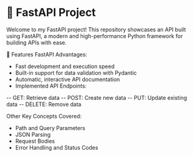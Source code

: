 # 🌟 FastAPI Project
Welcome to my FastAPI project! This repository showcases an API built using FastAPI, a modern and high-performance Python framework for building APIs with ease.


🚀 Features
FastAPI Advantages:

- Fast development and execution speed
- Built-in support for data validation with Pydantic
- Automatic, interactive API documentation 
- Implemented API Endpoints:

-- GET: Retrieve data
-- POST: Create new data
-- PUT: Update existing data
-- DELETE: Remove data

Other Key Concepts Covered:
- Path and Query Parameters
- JSON Parsing
- Request Bodies
- Error Handling and Status Codes
